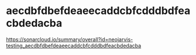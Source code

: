 # aecdbfdbefdeaeecaddcbfcdddbdfeacbdedacba
https://sonarcloud.io/summary/overall?id=neojarvis-testing_aecdbfdbefdeaeecaddcbfcdddbdfeacbdedacba
